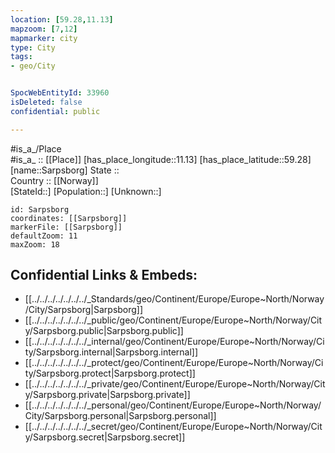 ```yaml
---
location: [59.28,11.13] 
mapzoom: [7,12] 
mapmarker: city 
type: City
tags:
- geo/City


SpocWebEntityId: 33960
isDeleted: false
confidential: public

---
```

#is_a_/Place  
#is_a_ :: [[Place]] 
[has_place_longitude::11.13] 
[has_place_latitude::59.28] 
[name::Sarpsborg] 
State ::  
Country :: [[Norway]]  
[StateId::] 
[Population::] 
[Unknown::] 


```leaflet
id: Sarpsborg
coordinates: [[Sarpsborg]] 
markerFile: [[Sarpsborg]] 
defaultZoom: 11 
maxZoom: 18
```


## Confidential Links & Embeds: 
- [[../../../../../../../_Standards/geo/Continent/Europe/Europe~North/Norway/City/Sarpsborg|Sarpsborg]] 
- [[../../../../../../../_public/geo/Continent/Europe/Europe~North/Norway/City/Sarpsborg.public|Sarpsborg.public]] 
- [[../../../../../../../_internal/geo/Continent/Europe/Europe~North/Norway/City/Sarpsborg.internal|Sarpsborg.internal]] 
- [[../../../../../../../_protect/geo/Continent/Europe/Europe~North/Norway/City/Sarpsborg.protect|Sarpsborg.protect]] 
- [[../../../../../../../_private/geo/Continent/Europe/Europe~North/Norway/City/Sarpsborg.private|Sarpsborg.private]] 
- [[../../../../../../../_personal/geo/Continent/Europe/Europe~North/Norway/City/Sarpsborg.personal|Sarpsborg.personal]] 
- [[../../../../../../../_secret/geo/Continent/Europe/Europe~North/Norway/City/Sarpsborg.secret|Sarpsborg.secret]] 

